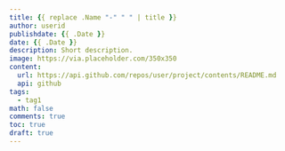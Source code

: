 ```yaml
---
title: {{ replace .Name "-" " " | title }}
author: userid
publishdate: {{ .Date }}
date: {{ .Date }}
description: Short description.
image: https://via.placeholder.com/350x350
content:
  url: https://api.github.com/repos/user/project/contents/README.md
  api: github
tags:
  - tag1
math: false
comments: true
toc: true
draft: true
---
```


